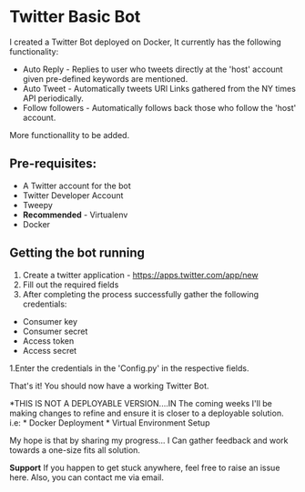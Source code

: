 # Twitter Basic Bot

I created a Twitter Bot deployed on Docker, It currently has the following functionality: 

* Auto Reply - Replies to user who tweets directly at the 'host' account given pre-defined keywords are mentioned. 
* Auto Tweet - Automatically tweets URl Links gathered from the NY times API periodically. 
* Follow followers - Automatically follows back those who follow the 'host' account. 

More functionallity to be added.

## Pre-requisites: 

* A Twitter account for the bot 
* Twitter Developer Account 
* Tweepy 
* **Recommended** - Virtualenv
* Docker
 
## Getting the bot running
 
1. Create a twitter application - https://apps.twitter.com/app/new
1. Fill out the required fields
1. After completing the process successfully gather the following credentials: 

  * Consumer key
  * Consumer secret
  * Access token
  * Access secret
  
1.Enter the credentials in the 'Config.py' in the respective fields.   


That's it! You should now have a working Twitter Bot. 

*THIS IS NOT A DEPLOYABLE VERSION....IN The coming weeks I'll be making changes to refine and ensure it is closer to a deployable solution. i.e: 
      * Docker Deployment 
      * Virtual Environment Setup 
 
 My hope is that by sharing my progress... I Can gather feedback and work towards a one-size fits all solution. 


**Support**
If you happen to get stuck anywhere, feel free to raise an issue here. Also, you can contact me via email. 
